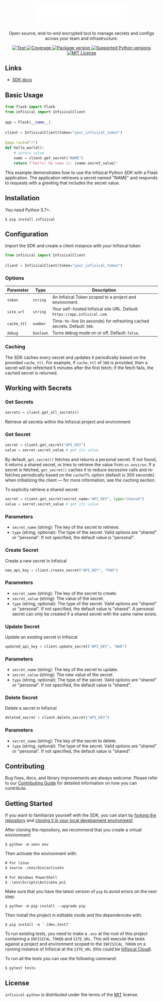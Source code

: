 <h1 align="center">
    <a href="https://github.com/Infisical/infisical">
        <img width="300" src="https://raw.githubusercontent.com/Infisical/infisical-node/main/img/logoname-white.svg#gh-dark-mode-only" alt="infisical">
    </a>
</h1>
<p align="center">
  <p align="center">Open-source, end-to-end encrypted tool to manage secrets and configs across your team and infrastructure.</p>
</p>


<p align="center">
<a href="https://github.com/Astropilot/infisical-python/actions?query=workflow%3ATest+event%3Apush+branch%3Amain" target="_blank">
    <img src="https://github.com/Astropilot/infisical-python/workflows/Test/badge.svg?event=push&branch=main" alt="Test">
</a>
<a href="https://coverage-badge.samuelcolvin.workers.dev/redirect/Astropilot/infisical-python" target="_blank">
    <img src="https://coverage-badge.samuelcolvin.workers.dev/Astropilot/infisical-python.svg" alt="Coverage">
</a>
<a href="https://pypi.org/project/infisical" target="_blank">
    <img src="https://img.shields.io/pypi/v/infisical?color=%2334D058&label=pypi%20package" alt="Package version">
</a>
<a href="https://pypi.org/project/infisical" target="_blank">
    <img src="https://img.shields.io/pypi/pyversions/infisical.svg?color=%2334D058" alt="Supported Python versions">
</a>
<a href="https://github.com/Astropilot/infisical-python/blob/master/LICENSE">
    <img src="https://img.shields.io/github/license/Astropilot/infisical-python" alt="MIT License">
</a>
</p>

## Links

- [SDK docs](https://infisical.com/docs/sdks/languages/python)

## Basic Usage

```py
from flask import Flask
from infisical import InfisicalClient

app = Flask(__name__)

client = InfisicalClient(token="your_infisical_token")

@app.route("/")
def hello_world():
    # access value
    name = client.get_secret("NAME")
    return f"Hello! My name is: {name.secret_value}"
```

This example demonstrates how to use the Infisical Python SDK with a Flask application. The application retrieves a secret named "NAME" and responds to requests with a greeting that includes the secret value.

## Installation

You need Python 3.7+.

```console
$ pip install infisical
```

## Configuration

Import the SDK and create a client instance with your Infisical token


```py
from infisical import InfisicalClient

client = InfisicalClient(token="your_infisical_token")
```

### Options

| Parameter | Type     | Description |
| --------- | -------- | ----------- |
| `token`   | `string` | An Infisical Token scoped to a project and environment. |
| `site_url` | `string` | Your self-hosted Infisical site URL. Default: `https://app.infisical.com`. |
| `cache_ttl`| `number` | Time-to-live (in seconds) for refreshing cached secrets. Default: `300`.|
| `debug`   | `boolean` | Turns debug mode on or off. Default: `false`.      |

### Caching

The SDK caches every secret and updates it periodically based on the provided `cache_ttl`. For example, if `cache_ttl` of `300` is provided, then a secret will be refetched 5 minutes after the first fetch; if the fetch fails, the cached secret is returned.

## Working with Secrets

### Get Secrets

```py
secrets = client.get_all_secrets()
```

Retrieve all secrets within the Infisical project and environment

### Get Secret

```py
secret = client.get_secret("API_KEY")
value = secret.secret_value # get its value
```

By default, `get_secret()` fetches and returns a personal secret. If not found, it returns a shared secret, or tries to retrieve the value from `os.environ`. If a secret is fetched, `get_secret()` caches it to reduce excessive calls and re-fetches periodically based on the `cacheTTL` option (default is 300 seconds) when initializing the client — for more information, see the caching section.

To explicitly retrieve a shared secret:

```py
secret = client.get_secret(secret_name="API_KEY", type="shared")
value = secret.secret_value # get its value
```

### Parameters

- `secret_name` (string): The key of the secret to retrieve.
- `type` (string, optional): The type of the secret. Valid options are "shared" or "personal". If not specified, the default value is "personal".

### Create Secret

Create a new secret in Infisical

```py
new_api_key = client.create_secret("API_KEY", "FOO")
```

### Parameters

- `secret_name` (string): The key of the secret to create.
- `secret_value` (string): The value of the secret.
- `type` (string, optional): The type of the secret. Valid options are "shared" or "personal". If not specified, the default value is "shared". A personal secret can only be created if a shared secret with the same name exists.

### Update Secret

Update an existing secret in Infisical

```py
updated_api_key = client.update_secret("API_KEY", "BAR")
```

### Parameters

- `secret_name` (string): The key of the secret to update.
- `secret_value` (string): The new value of the secret.
- `type` (string, optional): The type of the secret. Valid options are "shared" or "personal". If not specified, the default value is "shared".

### Delete Secret

Delete a secret in Infisical

```py
deleted_secret = client.delete_secret("API_KEY")
```

### Parameters

- `secret_name` (string): The key of the secret to delete.
- `type` (string, optional): The type of the secret. Valid options are "shared" or "personal". If not specified, the default value is "shared".

## Contributing

Bug fixes, docs, and library improvements are always welcome. Please refer to our [Contributing Guide](https://infisical.com/docs/contributing/overview) for detailed information on how you can contribute.

## Getting Started

If you want to familiarize yourself with the SDK, you can start by [forking the repository](https://docs.github.com/en/get-started/quickstart/fork-a-repo) and [cloning it in your local development environment](https://docs.github.com/en/repositories/creating-and-managing-repositories/cloning-a-repository). 

After cloning the repository, we recommend that you create a virtual environment:

```console
$ python -m venv env
```

Then activate the environment with:

```console
# For linux
$ source ./env/bin/activate

# For Windows PowerShell
$ .\env\Scripts\Activate.ps1
```

Make sure that you have the latest version of `pip` to avoid errors on the next step:
```console
$ python -m pip install --upgrade pip
```

Then install the project in editable mode and the dependencies with:
```console
$ pip install -e '.[dev,test]'
```

To run existing tests, you need to make a `.env` at the root of this project containing a `INFISICAL_TOKEN` and `SITE_URL`. This will execute the tests against a project and environment scoped to the `INFISICAL_TOKEN` on a running instance of Infisical at the `SITE_URL` (this could be [Infisical Cloud](https://app.infisical.com)).

To run all the tests you can use the following command:

```console
$ pytest tests
```

## License

`infisical-python` is distributed under the terms of the [MIT](https://spdx.org/licenses/MIT.html) license.
